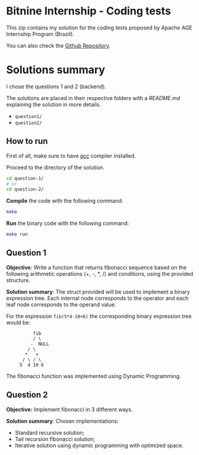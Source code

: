 # Bitnine Internship - Coding tests
This zip contains my solution for the coding tests proposed by Apache AGE Internship Program (Brazil).

You can also check the [Github Repository](https://github.com/AlvaroJoseLopes/bitnine-internship-coding-tests).

# Solutions summary 

I chose the questions 1 and 2 (backend). 

The solutions are placed in their respective folders with a *README.md* explaining the solution in more details:
- `question1/`
- `question2/`

## How to run

First of all, make sure to have [*gcc*](https://gcc.gnu.org/) compiler installed.

Proceed to the directory of the solution.
```bash
cd question-1/
# or 
cd question-2/
```

**Compile** the code with the following command:
```bash
make
```

**Run** the binary code with the following command:
```bash
make run
```

## Question 1

**Objective**: Write a function that returns fibonacci sequence based on the following arithmetic operations (+, -, *, /) and conditions, using the provided structure.

**Solution summary**: The struct provided will be used to implement a binary expression tree. Each internal node corresponds to the operator and each leaf node corresponds to the operand value. 

For the expression `fib(5*4-10+6)` the corresponding binary expression tree would be:

```
          fib
          / \
         -  NULL
        / \
       *   +
      / \ / \
     5  4 10 6
```

The fibonacci function was implemented using Dynamic Programming.

## Question 2

**Objective:** Implement fibonacci in 3 different ways.

**Solution summary**: Chosen implementations:
- Standard recursive solution;
- Tail recursion fibonacci solution;
- Iterative solution using dynamic programming with optimized space. 